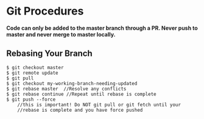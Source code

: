 # Git Procedures

**Code can only be added to the master branch through a PR. Never push to master and never merge to master locally.** 

## Rebasing Your Branch

    $ git checkout master
    $ git remote update
    $ git pull
    $ git checkout my-working-branch-needing-updated
    $ git rebase master  //Resolve any conflicts
    $ git rebase continue //Repeat until rebase is complete
    $ git push --force 
        //this is important! Do NOT git pull or git fetch until your 
        //rebase is complete and you have force pushed

